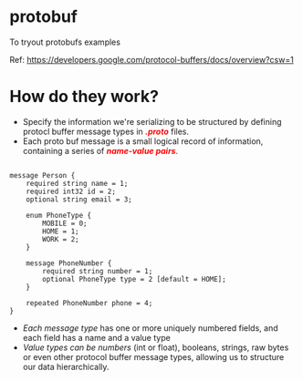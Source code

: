 # protobuf
To tryout protobufs examples


Ref: https://developers.google.com/protocol-buffers/docs/overview?csw=1

# How do they work?
* Specify the information we're serializing to be structured by defining protocl buffer message types in <em><strong style="color:red;">.proto</strong></em> files.
* Each proto buf message is a small logical record of information, containing a series of <em><strong style="color: red;">name-value pairs</strong></em>.

<pre><code>
message Person {
    required string name = 1;
    required int32 id = 2;
    optional string email = 3;

    enum PhoneType {
        MOBILE = 0;
        HOME = 1;
        WORK = 2;
    }

    message PhoneNumber {
        required string number = 1;
        optional PhoneType type = 2 [default = HOME];
    }

    repeated PhoneNumber phone = 4;
}
</code></pre>

* <em>Each message type</em> has one or more uniquely numbered fields, and each field has a name and a value type
* <em>Value types can be numbers</em> (int or float), booleans, strings, raw bytes or even other protocol buffer message types, allowing us to structure our data hierarchically.